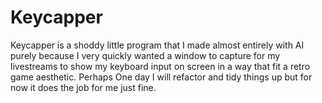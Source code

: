 # Keycapper
Keycapper is a shoddy little program that I made almost entirely with AI purely because I very quickly wanted a window to capture for my livestreams to show my keyboard input on screen in a way that fit a retro game aesthetic. Perhaps One day I will refactor and tidy things up but for now it does the job for me just fine.
